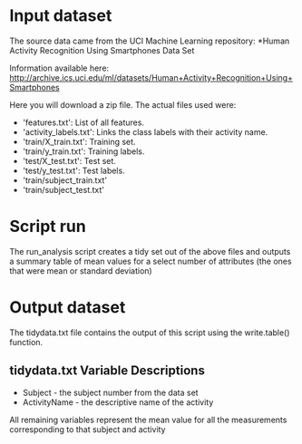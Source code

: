 # Input dataset
The source data came from the UCI Machine Learning repository:
*Human Activity Recognition Using Smartphones Data Set

Information available here:
http://archive.ics.uci.edu/ml/datasets/Human+Activity+Recognition+Using+Smartphones

Here you will download a zip file.  The actual files used were:

* 'features.txt': List of all features.
* 'activity_labels.txt': Links the class labels with their activity name.
* 'train/X_train.txt': Training set.
* 'train/y_train.txt': Training labels.
* 'test/X_test.txt': Test set.
* 'test/y_test.txt': Test labels.
* 'train/subject_train.txt'
* 'train/subject_test.txt'

# Script run

The run_analysis script creates a tidy set out of the above files and outputs a summary table of mean values for a select number of attributes (the ones that were mean or standard deviation)

# Output dataset

The tidydata.txt file contains the output of this script using the write.table() function.

## tidydata.txt Variable Descriptions

* Subject - the subject number from the data set
* ActivityName - the descriptive name of the activity 

All remaining variables represent the mean value for all the measurements corresponding to that subject and activity
